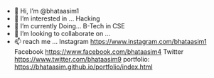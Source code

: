 - 👋 Hi, I’m @bhataasim1
- 👀 I’m interested in ... Hacking
- 🌱 I’m currently Doing... B-Tech in CSE
- 💞️ I’m looking to collaborate on ... 
- 📫  reach me ... 
            Instagram
                 https://www.instagram.com/bhataasim1
            Facebook
                 https://www.facebook.com/bhataasim4
            Twitter
                 https://www.twitter.com/bhataasim9
            portfolio:
                 https://bhataasim.github.io/portfolio/index.html

<!---
bhataasim1/bhataasim1 is a ✨ special ✨ repository because its `README.md` (this file) appears on your GitHub profile.
You can click the Preview link to take a look at your changes.
--->
